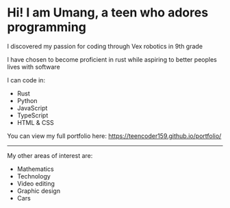 # Hi! I am Umang, a teen who adores programming
  
  I discovered my passion for coding through Vex robotics in 9th grade
  
  I have chosen to become proficient in rust while aspiring to better peoples lives with software
  
  I can code in:
  - Rust
  - Python
  - JavaScript
  - TypeScript
  - HTML & CSS

  You can view my full portfolio here: 
  https://teencoder159.github.io/portfolio/
  
  ---
  My other areas of interest are:
  - Mathematics
  - Technology
  - Video editing 
  - Graphic design
  - Cars
